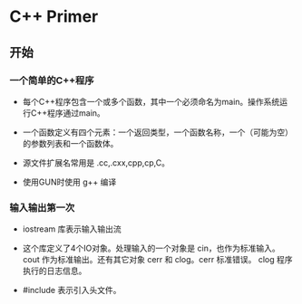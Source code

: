 # C++ Primer

## 开始

### 一个简单的C++程序

* 每个C++程序包含一个或多个函数，其中一个必须命名为main。操作系统运行C++程序通过main。

* 一个函数定义有四个元素：一个返回类型，一个函数名称，一个（可能为空）的参数列表和一个函数体。

* 源文件扩展名常用是  .cc,.cxx,cpp,cp,C。

* 使用GUN时使用 g++ 编译

### 输入输出第一次

* iostream 库表示输入输出流

* 这个库定义了4个IO对象。处理输入的一个对象是 cin，也作为标准输入。cout 作为标准输出。还有其它对象 cerr 和 clog。cerr 标准错误。 clog 程序执行的日志信息。

* #include<iostream> 表示引入头文件。
